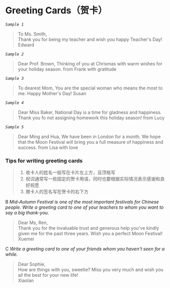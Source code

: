 # Greeting Cards（贺卡）

_`Sample 1`_
>To Ms. Smith,  
>    Thank you for being my teacher and wish you happy Teacher's Day!  
>Edward

_`Sample 2`_
>Dear Prof. Brown,
>    Thinking of you at Chrismas with warm wishes for your holiday season.
from Frank with gratitude

_`Sample 3`_
>To dearest Mom,
>    You are the special woman who means the most to me. Happy Mother's Day!
Susan

_`Sample 4`_
>Dear Miss Baker,
>    National Day is a time for gladness and happiness. Thank you fo not assigning homework this holiday season!
from Lucy

_`Sample 5`_
>Dear Ming and Hua,
>    We have been in London for a month. We hope that the Moon Festival will bring you a full measure of happiness and success.
from Lisa with love

### Tips for writing greeting cards
>1. 收卡人的姓名一般写在卡片左上方，且顶格写
>2. 祝词通常写一些固定的贺卡用语，同时也要根据实际情况表示感谢和良好祝愿
>3. 赠卡人的签名写在贺卡的右下方

B _Mid-Autumn Festival is one of the most important festivals for Chinese people. Write a greeting card to one of your teachers to whom you want to say a big thank-you._

>Dear Ms, Ren,  
>    Thank you for the invaluable trust and generous help you've kindly given me for the past three years. Wish you a perfect Moon Festival!  
                                               Xuemei

C _Write a greeting card to one of your friends whom you haven't seen for a while._

>Dear Sophie,  
>    How are things with you, sweetie? Miss you very much and wish you all the best for your new life!  
                                               Xiaolan
